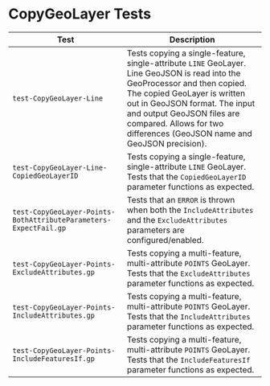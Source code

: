 # CopyGeoLayer Tests

|Test|Description|
|----|-----|
|`test-CopyGeoLayer-Line`|Tests copying a single-feature, single-attribute `LINE` GeoLayer. Line GeoJSON is read into the GeoProcessor and then copied. The copied GeoLayer is written out in GeoJSON format. The input and output GeoJSON files are compared. Allows for two differences (GeoJSON name and GeoJSON precision).|
|`test-CopyGeoLayer-Line-CopiedGeoLayerID`|Tests copying a single-feature, single-attribute `LINE` GeoLayer. Tests that the `CopiedGeoLayerID` parameter functions as expected.|
|`test-CopyGeoLayer-Points-BothAttributeParameters-ExpectFail.gp`|Tests that an `ERROR` is thrown when both the `IncludeAttributes` and the `ExcludeAttributes` parameters are configured/enabled.|
|`test-CopyGeoLayer-Points-ExcludeAttributes.gp`|Tests copying a multi-feature, multi-attribute `POINTS` GeoLayer. Tests that the `ExcludeAttributes` parameter functions as expected.| 
|`test-CopyGeoLayer-Points-IncludeAttributes.gp`|Tests copying a multi-feature, multi-attribute `POINTS` GeoLayer. Tests that the `IncludeAttributes` parameter functions as expected.| 
|`test-CopyGeoLayer-Points-IncludeFeaturesIf.gp`|Tests copying a multi-feature, multi-attribute `POINTS` GeoLayer. Tests that the `IncludeFeaturesIf` parameter functions as expected.| 